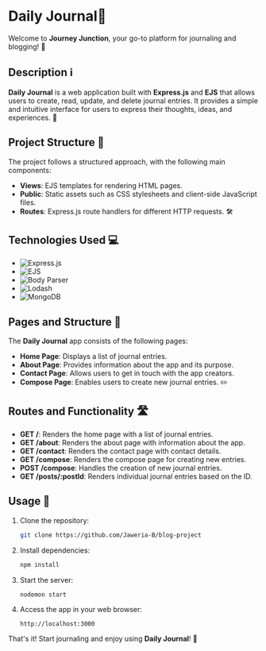 # Daily Journal📝

Welcome to **Journey Junction**, your go-to platform for journaling and blogging! 🌟

## Description ℹ️

**Daily Journal** is a web application built with **Express.js** and **EJS** that allows users to create, read, update, and delete journal entries. It provides a simple and intuitive interface for users to express their thoughts, ideas, and experiences. 🚀

## Project Structure 📁

The project follows a structured approach, with the following main components:

- **Views**: EJS templates for rendering HTML pages.
- **Public**: Static assets such as CSS stylesheets and client-side JavaScript files.
- **Routes**: Express.js route handlers for different HTTP requests. 🛠️

## Technologies Used 💻

- ![Express.js](https://img.shields.io/badge/Express.js-4.x-blue?style=flat-square&logo=express)
- ![EJS](https://img.shields.io/badge/EJS-3.x-19A974?style=flat-square&logo=ejs)
- ![Body Parser](https://img.shields.io/badge/Body_Parser-1.x-3DDC84?style=flat-square&logo=node.js)
- ![Lodash](https://img.shields.io/badge/Lodash-4.x-735CAE?style=flat-square&logo=javascript)
- ![MongoDB](https://img.shields.io/badge/MongoDB-4.x-47A248?style=flat-square&logo=mongodb)

## Pages and Structure 📄

The **Daily Journal** app consists of the following pages:

- **Home Page**: Displays a list of journal entries.
- **About Page**: Provides information about the app and its purpose.
- **Contact Page**: Allows users to get in touch with the app creators.
- **Compose Page**: Enables users to create new journal entries. ✏️

## Routes and Functionality 🛣️

- **GET /**: Renders the home page with a list of journal entries.
- **GET /about**: Renders the about page with information about the app.
- **GET /contact**: Renders the contact page with contact details.
- **GET /compose**: Renders the compose page for creating new entries.
- **POST /compose**: Handles the creation of new journal entries.
- **GET /posts/:postId**: Renders individual journal entries based on the ID.

## Usage 🚀

1. Clone the repository:
   ```bash
   git clone https://github.com/Jaweria-B/blog-project
   ```
2. Install dependencies:
   ```bash
   npm install
   ```
3. Start the server:
   ```bash
   nodemon start
   ```
4. Access the app in your web browser:
   ```
   http://localhost:3000
   ```

That's it! Start journaling and enjoy using **Daily Journal**! 🎉